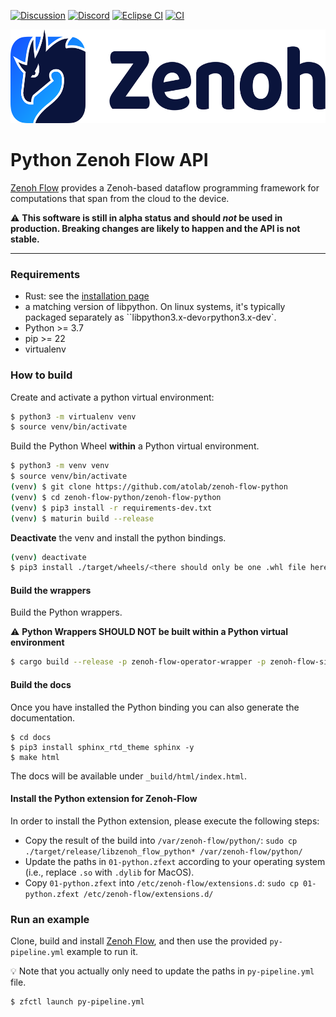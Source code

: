 [![Discussion](https://img.shields.io/badge/discussion-on%20github-blue)](https://github.com/eclipse-zenoh/roadmap/discussions)
[![Discord](https://img.shields.io/badge/chat-on%20discord-blue)](https://discord.gg/vSDSpqnbkm)
[![Eclipse CI](https://ci.eclipse.org/zenoh/buildStatus/icon?job=zenoh-flow-python-nightly&subject=Eclipse%20CI)](https://ci.eclipse.org/zenoh/view/Zenoh%20Flow/job/zenoh-flow-python-nightly/)
[![CI](https://github.com/eclipse-zenoh/zenoh-flow-python/actions/workflows/ci.yml/badge.svg)](https://github.com/eclipse-zenoh/zenoh-flow-python/actions/workflows/ci.yml)

<img src="https://raw.githubusercontent.com/eclipse-zenoh/zenoh/master/zenoh-dragon.png" height="150">


# Python Zenoh Flow API
[Zenoh Flow](https://github.com/eclipse-zenoh/zenoh-flow) provides a Zenoh-based dataflow programming framework for computations that span from the cloud to the device.

:warning: **This software is still in alpha status and should _not_ be used in production. Breaking changes are likely to happen and the API is not stable.**

-----------

### Requirements

- Rust: see the [installation page](https://www.rust-lang.org/tools/install)
- a matching version of libpython. On linux systems, it's typically packaged separately as ``libpython3.x-dev` or `python3.x-dev`.
- Python >= 3.7
- pip >= 22
- virtualenv




### How to build

Create and activate a python virtual environment:

```bash
$ python3 -m virtualenv venv
$ source venv/bin/activate
```

Build the Python Wheel **within** a Python virtual environment.

```bash
$ python3 -m venv venv
$ source venv/bin/activate
(venv) $ git clone https://github.com/atolab/zenoh-flow-python
(venv) $ cd zenoh-flow-python/zenoh-flow-python
(venv) $ pip3 install -r requirements-dev.txt
(venv) $ maturin build --release
```

**Deactivate** the venv and install the python bindings.

```bash
(venv) deactivate
$ pip3 install ./target/wheels/<there should only be one .whl file here>
```

#### Build the wrappers

Build the Python wrappers.

:warning: **Python Wrappers SHOULD NOT be built within a Python virtual environment**

```bash
$ cargo build --release -p zenoh-flow-operator-wrapper -p zenoh-flow-sink-wrapper -p zenoh-flow-source-wrapper
```

#### Build the docs

Once you have installed the Python binding you can also generate the documentation.
```
$ cd docs
$ pip3 install sphinx_rtd_theme sphinx -y
$ make html
```

The docs will be available under `_build/html/index.html`.


#### Install the Python extension for Zenoh-Flow

In order to install the Python extension, please execute the following steps:
- Copy the result of the build into `/var/zenoh-flow/python/`: `sudo cp ./target/release/libzenoh_flow_python* /var/zenoh-flow/python/`
- Update the paths in `01-python.zfext` according to your operating system (i.e., replace `.so` with `.dylib` for MacOS).
- Copy `01-python.zfext` into `/etc/zenoh-flow/extensions.d`: `sudo cp 01-python.zfext /etc/zenoh-flow/extensions.d/`


### Run an example

Clone, build and install [Zenoh Flow](https://github.com/zenoh/zenoh-flow), and then use the provided `py-pipeline.yml` example to run it.

:bulb: Note that you actually only need to update the paths in `py-pipeline.yml` file.

```bash
$ zfctl launch py-pipeline.yml
```


